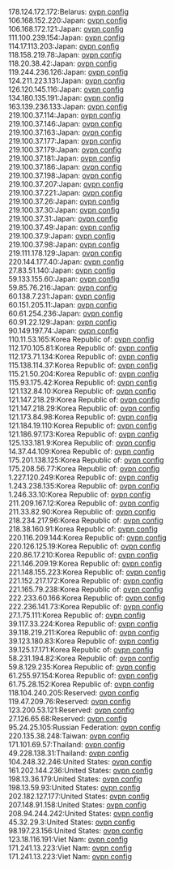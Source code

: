 178.124.172.172:Belarus: [ovpn config](vpn/178_124_172_172.ovpn)  
106.168.152.220:Japan: [ovpn config](vpn/106_168_152_220.ovpn)  
106.168.172.121:Japan: [ovpn config](vpn/106_168_172_121.ovpn)  
111.100.239.154:Japan: [ovpn config](vpn/111_100_239_154.ovpn)  
114.17.113.203:Japan: [ovpn config](vpn/114_17_113_203.ovpn)  
118.158.219.78:Japan: [ovpn config](vpn/118_158_219_78.ovpn)  
118.20.38.42:Japan: [ovpn config](vpn/118_20_38_42.ovpn)  
119.244.236.126:Japan: [ovpn config](vpn/119_244_236_126.ovpn)  
124.211.223.131:Japan: [ovpn config](vpn/124_211_223_131.ovpn)  
126.120.145.116:Japan: [ovpn config](vpn/126_120_145_116.ovpn)  
134.180.135.191:Japan: [ovpn config](vpn/134_180_135_191.ovpn)  
163.139.236.133:Japan: [ovpn config](vpn/163_139_236_133.ovpn)  
219.100.37.114:Japan: [ovpn config](vpn/219_100_37_114.ovpn)  
219.100.37.146:Japan: [ovpn config](vpn/219_100_37_146.ovpn)  
219.100.37.163:Japan: [ovpn config](vpn/219_100_37_163.ovpn)  
219.100.37.177:Japan: [ovpn config](vpn/219_100_37_177.ovpn)  
219.100.37.179:Japan: [ovpn config](vpn/219_100_37_179.ovpn)  
219.100.37.181:Japan: [ovpn config](vpn/219_100_37_181.ovpn)  
219.100.37.186:Japan: [ovpn config](vpn/219_100_37_186.ovpn)  
219.100.37.198:Japan: [ovpn config](vpn/219_100_37_198.ovpn)  
219.100.37.207:Japan: [ovpn config](vpn/219_100_37_207.ovpn)  
219.100.37.221:Japan: [ovpn config](vpn/219_100_37_221.ovpn)  
219.100.37.26:Japan: [ovpn config](vpn/219_100_37_26.ovpn)  
219.100.37.30:Japan: [ovpn config](vpn/219_100_37_30.ovpn)  
219.100.37.31:Japan: [ovpn config](vpn/219_100_37_31.ovpn)  
219.100.37.49:Japan: [ovpn config](vpn/219_100_37_49.ovpn)  
219.100.37.9:Japan: [ovpn config](vpn/219_100_37_9.ovpn)  
219.100.37.98:Japan: [ovpn config](vpn/219_100_37_98.ovpn)  
219.111.178.129:Japan: [ovpn config](vpn/219_111_178_129.ovpn)  
220.144.177.40:Japan: [ovpn config](vpn/220_144_177_40.ovpn)  
27.83.51.140:Japan: [ovpn config](vpn/27_83_51_140.ovpn)  
59.133.155.60:Japan: [ovpn config](vpn/59_133_155_60.ovpn)  
59.85.76.216:Japan: [ovpn config](vpn/59_85_76_216.ovpn)  
60.138.7.231:Japan: [ovpn config](vpn/60_138_7_231.ovpn)  
60.151.205.11:Japan: [ovpn config](vpn/60_151_205_11.ovpn)  
60.61.254.236:Japan: [ovpn config](vpn/60_61_254_236.ovpn)  
60.91.22.129:Japan: [ovpn config](vpn/60_91_22_129.ovpn)  
90.149.197.74:Japan: [ovpn config](vpn/90_149_197_74.ovpn)  
110.11.53.165:Korea Republic of: [ovpn config](vpn/110_11_53_165.ovpn)  
112.170.105.81:Korea Republic of: [ovpn config](vpn/112_170_105_81.ovpn)  
112.173.71.134:Korea Republic of: [ovpn config](vpn/112_173_71_134.ovpn)  
115.138.114.37:Korea Republic of: [ovpn config](vpn/115_138_114_37.ovpn)  
115.21.50.204:Korea Republic of: [ovpn config](vpn/115_21_50_204.ovpn)  
115.93.175.42:Korea Republic of: [ovpn config](vpn/115_93_175_42.ovpn)  
121.132.84.10:Korea Republic of: [ovpn config](vpn/121_132_84_10.ovpn)  
121.147.218.29:Korea Republic of: [ovpn config](vpn/121_147_218_29.ovpn)  
121.147.218.29:Korea Republic of: [ovpn config](vpn/121_147_218_29.ovpn)  
121.173.84.98:Korea Republic of: [ovpn config](vpn/121_173_84_98.ovpn)  
121.184.19.110:Korea Republic of: [ovpn config](vpn/121_184_19_110.ovpn)  
121.186.97.173:Korea Republic of: [ovpn config](vpn/121_186_97_173.ovpn)  
125.133.181.9:Korea Republic of: [ovpn config](vpn/125_133_181_9.ovpn)  
14.37.44.109:Korea Republic of: [ovpn config](vpn/14_37_44_109.ovpn)  
175.201.138.125:Korea Republic of: [ovpn config](vpn/175_201_138_125.ovpn)  
175.208.56.77:Korea Republic of: [ovpn config](vpn/175_208_56_77.ovpn)  
1.227.120.249:Korea Republic of: [ovpn config](vpn/1_227_120_249.ovpn)  
1.243.238.135:Korea Republic of: [ovpn config](vpn/1_243_238_135.ovpn)  
1.246.33.10:Korea Republic of: [ovpn config](vpn/1_246_33_10.ovpn)  
211.209.167.12:Korea Republic of: [ovpn config](vpn/211_209_167_12.ovpn)  
211.33.82.90:Korea Republic of: [ovpn config](vpn/211_33_82_90.ovpn)  
218.234.217.96:Korea Republic of: [ovpn config](vpn/218_234_217_96.ovpn)  
218.38.160.91:Korea Republic of: [ovpn config](vpn/218_38_160_91.ovpn)  
220.116.209.144:Korea Republic of: [ovpn config](vpn/220_116_209_144.ovpn)  
220.126.125.19:Korea Republic of: [ovpn config](vpn/220_126_125_19.ovpn)  
220.86.17.210:Korea Republic of: [ovpn config](vpn/220_86_17_210.ovpn)  
221.146.209.19:Korea Republic of: [ovpn config](vpn/221_146_209_19.ovpn)  
221.148.155.223:Korea Republic of: [ovpn config](vpn/221_148_155_223.ovpn)  
221.152.217.172:Korea Republic of: [ovpn config](vpn/221_152_217_172.ovpn)  
221.165.79.238:Korea Republic of: [ovpn config](vpn/221_165_79_238.ovpn)  
222.233.60.166:Korea Republic of: [ovpn config](vpn/222_233_60_166.ovpn)  
222.236.141.73:Korea Republic of: [ovpn config](vpn/222_236_141_73.ovpn)  
27.1.75.111:Korea Republic of: [ovpn config](vpn/27_1_75_111.ovpn)  
39.117.33.224:Korea Republic of: [ovpn config](vpn/39_117_33_224.ovpn)  
39.118.219.211:Korea Republic of: [ovpn config](vpn/39_118_219_211.ovpn)  
39.123.180.83:Korea Republic of: [ovpn config](vpn/39_123_180_83.ovpn)  
39.125.17.171:Korea Republic of: [ovpn config](vpn/39_125_17_171.ovpn)  
58.231.194.82:Korea Republic of: [ovpn config](vpn/58_231_194_82.ovpn)  
59.8.129.235:Korea Republic of: [ovpn config](vpn/59_8_129_235.ovpn)  
61.255.97.154:Korea Republic of: [ovpn config](vpn/61_255_97_154.ovpn)  
61.75.28.152:Korea Republic of: [ovpn config](vpn/61_75_28_152.ovpn)  
118.104.240.205:Reserved: [ovpn config](vpn/118_104_240_205.ovpn)  
119.47.209.76:Reserved: [ovpn config](vpn/119_47_209_76.ovpn)  
123.200.53.121:Reserved: [ovpn config](vpn/123_200_53_121.ovpn)  
27.126.65.68:Reserved: [ovpn config](vpn/27_126_65_68.ovpn)  
95.24.25.105:Russian Federation: [ovpn config](vpn/95_24_25_105.ovpn)  
220.135.38.248:Taiwan: [ovpn config](vpn/220_135_38_248.ovpn)  
171.101.69.57:Thailand: [ovpn config](vpn/171_101_69_57.ovpn)  
49.228.138.31:Thailand: [ovpn config](vpn/49_228_138_31.ovpn)  
104.248.32.246:United States: [ovpn config](vpn/104_248_32_246.ovpn)  
161.202.144.236:United States: [ovpn config](vpn/161_202_144_236.ovpn)  
198.13.36.179:United States: [ovpn config](vpn/198_13_36_179.ovpn)  
198.13.59.93:United States: [ovpn config](vpn/198_13_59_93.ovpn)  
202.182.127.177:United States: [ovpn config](vpn/202_182_127_177.ovpn)  
207.148.91.158:United States: [ovpn config](vpn/207_148_91_158.ovpn)  
208.94.244.242:United States: [ovpn config](vpn/208_94_244_242.ovpn)  
45.32.29.3:United States: [ovpn config](vpn/45_32_29_3.ovpn)  
98.197.23.156:United States: [ovpn config](vpn/98_197_23_156.ovpn)  
123.18.116.191:Viet Nam: [ovpn config](vpn/123_18_116_191.ovpn)  
171.241.13.223:Viet Nam: [ovpn config](vpn/171_241_13_223.ovpn)  
171.241.13.223:Viet Nam: [ovpn config](vpn/171_241_13_223.ovpn)  
